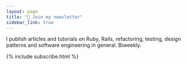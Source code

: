 ```yaml
---
layout: page
title: "📰 Join my newsletter"
sidebar_link: true
---
```


I publish articles and tutorials on Ruby, Rails, refactoring, testing, design
patterns and software engineering in general. Biweekly. 

{% include subscribe.html %}
